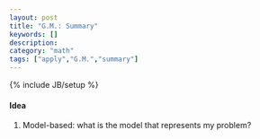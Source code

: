 ```yaml
---
layout: post
title: "G.M.: Summary"
keywords: [] 
description: 
category: "math"
tags: ["apply","G.M.","summary"]
---
```

{% include JB/setup %}

#### Idea
1. Model-based: what is the model that represents my problem?


